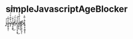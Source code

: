 # simpleJavascriptAgeBlocker
J̴̱͐̔͠à̶̰͚͈͔̲̜̄̓̔̓ͅv̶̛͓̙̍̇͌̿̇͒̈́̈́̈́̇͝͝ą̸̛̙͍̝̳̇̉̾͊̈͜s̴͙̋̑̏͗̂̈́c̶͉͍̮̝̝̮̥̱̮̱͋̂́͋͜͝r̸̡͚̗͈͉̀̔̋̍̀̈́̊̔̎̉̒̾̾̕͘i̸̛̺̬͉̜̗͈̕p̷͉̠͈͍͔̤̱̙̎̑ͅẗ̴̛͇̖̮̟͕͇̱̞̭̣̊͗̿̾͘
